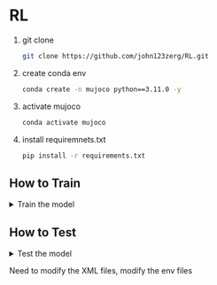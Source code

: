 # RL
1. git clone
    ```bash
    git clone https://github.com/john123zerg/RL.git
2. create conda env
    ```bash
    conda create -n mujoco python==3.11.0 -y
3. activate mujoco

    ```bash
    conda activate mujoco
4. install requiremnets.txt

    ```bash
    pip install -r requirements.txt
## How to Train 
<details>
    <summary>Train the model</summary>

['Walker2d','Hopper','HalfCheetah','Humanoid','Ant']
['SAC','A2C','PPO','TRPO','DDPG','TD3']
    
1. Train
   ```bash
    python train.py Walker2d SAC -t 
    python train.py Walker2d A2C -t 
    python train.py Walker2d PPO -t 
    python train.py Walker2d TRPO -t 
    python train.py Walker2d TD3 -t 
    python train.py Walker2d DDPG -t 
</details>


## How to Test 
<details>
    <summary>Test the model</summary>
    
1. Test
   ```bash
    python train.py Humanoid SAC -s Walker2d-A2C
</details>



Need to modify the XML files, modify the env files
